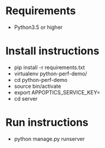 # Requirements
* Python3.5 or higher
# Install instructions
* pip install -r requirements.txt
* virtualenv python-perf-demo/
* cd python-perf-demo
* source bin/activate
* export APPOPTICS_SERVICE_KEY=<your service key>
* cd server
# Run instructions
* python manage.py runserver